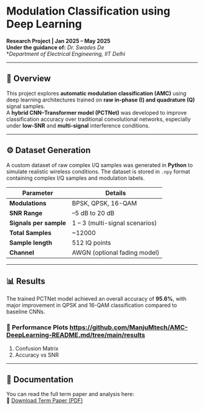 # Modulation Classification using Deep Learning

**Research Project | Jan 2025 – May 2025**  
**Under the guidance of:** *Dr. Swades De*  
**Department of Electrical Engineering, IIT Delhi*

---

## 🧠 Overview
This project explores **automatic modulation classification (AMC)** using deep learning architectures trained on **raw in-phase (I) and quadrature (Q)** signal samples.  
A **hybrid CNN–Transformer model (PCTNet)** was developed to improve classification accuracy over traditional convolutional networks, especially under **low-SNR** and **multi-signal** interference conditions.

---

## ⚙️ Dataset Generation
A custom dataset of raw complex I/Q samples was generated in **Python** to simulate realistic wireless conditions.
The dataset is stored in `.npy` format containing complex I/Q samples and modulation labels.

| Parameter | Details |
|------------|----------|
| **Modulations** | BPSK, QPSK, 16-QAM |
| **SNR Range** | –5 dB to 20 dB |
| **Signals per sample** | 1 – 3 (multi-signal scenarios) |
| **Total Samples** | ~12000 |
| **Sample length** | 512 IQ points |
| **Channel** | AWGN (optional fading model) |

---

## 📊 Results

The trained PCTNet model achieved an overall accuracy of **95.6%**, with major improvement in QPSK and 16-QAM classification compared to baseline CNNs.

### 🔹 Performance Plots  https://github.com/ManjuMtech/AMC-DeepLearning-README.md/tree/main/results
1. Confusion Matrix
2. Accuracy vs SNR 
---

## 📄 Documentation

You can read the full term paper and analysis here:  
📘 [Download Term Paper (PDF)](https://github.com/ManjuMtech/AMC-DeepLearning-README.md/blob/main/AMC_termpaper.pdf)



